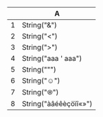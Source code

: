 |   | A |
|---|---|
| 1 | String("&") |
| 2 | String("<") |
| 3 | String(">") |
| 4 | String("aaa \' aaa") |
| 5 | String("\"") |
| 6 | String("☺") |
| 7 | String("֍") |
| 8 | String("àâéêèçöïî«»") |
